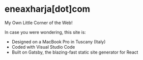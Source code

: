 # eneaxharja[dot]com

My Own Little Corner of the Web!

In case you were wondering, this site is:

- Designed on a MacBook Pro in Tuscany (Italy)
- Coded with Visual Studio Code
- Built on Gatsby, the blazing-fast static site generator for React